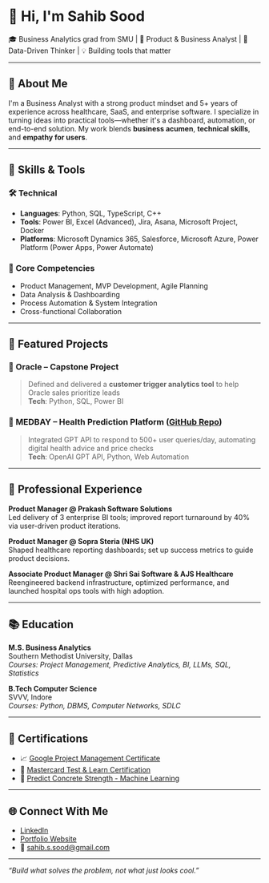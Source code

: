 # 👋 Hi, I'm Sahib Sood

🎓 Business Analytics grad from SMU | 💼 Product & Business Analyst | 🧠 Data-Driven Thinker | 💡 Building tools that matter

---

## 🚀 About Me

I'm a Business Analyst with a strong product mindset and 5+ years of experience across healthcare, SaaS, and enterprise software. I specialize in turning ideas into practical tools—whether it's a dashboard, automation, or end-to-end solution. My work blends **business acumen**, **technical skills**, and **empathy for users**.

---

## 🧠 Skills & Tools

### 🛠️ Technical
- **Languages**: Python, SQL, TypeScript, C++
- **Tools**: Power BI, Excel (Advanced), Jira, Asana, Microsoft Project, Docker
- **Platforms**: Microsoft Dynamics 365, Salesforce, Microsoft Azure, Power Platform (Power Apps, Power Automate)

### 💼 Core Competencies
- Product Management, MVP Development, Agile Planning
- Data Analysis & Dashboarding
- Process Automation & System Integration
- Cross-functional Collaboration

---

## 📂 Featured Projects

### 🔬 Oracle – Capstone Project
> Defined and delivered a **customer trigger analytics tool** to help Oracle sales prioritize leads  
**Tech**: Python, SQL, Power BI

### 💊 MEDBAY – Health Prediction Platform ([GitHub Repo](https://github.com/sahibsood4/MEDBAY))
> Integrated GPT API to respond to 500+ user queries/day, automating digital health advice and price checks  
**Tech**: OpenAI GPT API, Python, Web Automation

---

## 💼 Professional Experience

**Product Manager @ Prakash Software Solutions**  
Led delivery of 3 enterprise BI tools; improved report turnaround by 40% via user-driven product iterations.

**Product Manager @ Sopra Steria (NHS UK)**  
Shaped healthcare reporting dashboards; set up success metrics to guide product decisions.

**Associate Product Manager @ Shri Sai Software & AJS Healthcare**  
Reengineered backend infrastructure, optimized performance, and launched hospital ops tools with high adoption.

---

## 📚 Education

**M.S. Business Analytics**  
Southern Methodist University, Dallas  
_Courses: Project Management, Predictive Analytics, BI, LLMs, SQL, Statistics_

**B.Tech Computer Science**  
SVVV, Indore  
_Courses: Python, DBMS, Computer Networks, SDLC_

---

## 📜 Certifications

- 📈 [Google Project Management Certificate]([https://www.coursera.org/professional-certificates/google-project-management](https://coursera.org/share/73fda246aaf2f8a79aac946744585101))
- 🧪 [Mastercard Test & Learn Certification](https://forage-uploads-prod.s3.amazonaws.com/completion-certificates/mfxGwGDp6WkQmtmTf/DZxgGgvMB6cEtEyJg_mfxGwGDp6WkQmtmTf_tMLpWz2AfKKnBrTPy_1744855709117_completion_certificate.pdf)
- 🧠 [Predict Concrete Strength - Machine Learning](https://hicounselor.com/certificate/verify/MTI4MzE3MzIy)

---

## 🌐 Connect With Me

- [LinkedIn](https://www.linkedin.com/in/sahibsood/)
- [Portfolio Website](https://sahibsood4.github.io)
- 📧 sahib.s.sood@gmail.com

---

_“Build what solves the problem, not what just looks cool.”_
